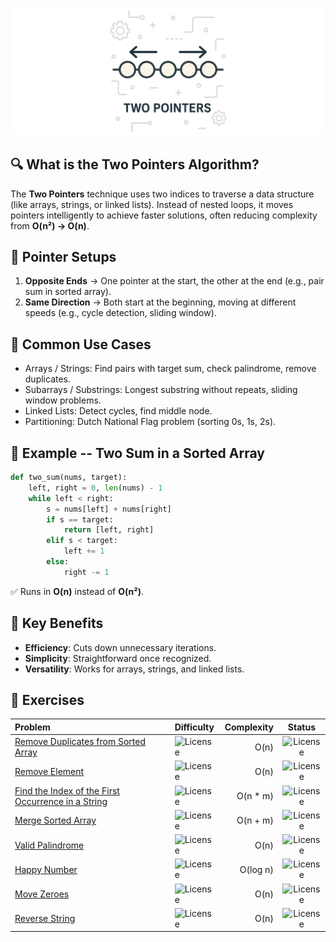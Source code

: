 ![Two pointers](docs/assets/two-pointers.png)

## 🔍 What is the Two Pointers Algorithm?
The **Two Pointers** technique uses two indices to traverse a data
structure (like arrays, strings, or linked lists). Instead of nested
loops, it moves pointers intelligently to achieve faster solutions,
often reducing complexity from **O(n²) → O(n)**.

## 🎯 Pointer Setups

1.  **Opposite Ends** → One pointer at the start, the other at the end
    (e.g., pair sum in sorted array).
2.  **Same Direction** → Both start at the beginning, moving at
    different speeds (e.g., cycle detection, sliding window).

## 📌 Common Use Cases

-   Arrays / Strings: Find pairs with target sum, check palindrome,
    remove duplicates.
-   Subarrays / Substrings: Longest substring without repeats, sliding
    window problems.
-   Linked Lists: Detect cycles, find middle node.
-   Partitioning: Dutch National Flag problem (sorting 0s, 1s, 2s).

## 🧩 Example -- Two Sum in a Sorted Array

``` python
def two_sum(nums, target):
    left, right = 0, len(nums) - 1
    while left < right:
        s = nums[left] + nums[right]
        if s == target:
            return [left, right]
        elif s < target:
            left += 1
        else:
            right -= 1
```

✅ Runs in **O(n)** instead of **O(n²)**.

## 🚀 Key Benefits

-   **Efficiency**: Cuts down unnecessary iterations.
-   **Simplicity**: Straightforward once recognized.
-   **Versatility**: Works for arrays, strings, and linked lists.

## 💪 Exercises

| Problem                                                                                                                                                                                        | Difficulty                                              | Complexity |                         Status                          |
|:-----------------------------------------------------------------------------------------------------------------------------------------------------------------------------------------------|:--------------------------------------------------------|-----------:|:-------------------------------------------------------:|
| [Remove Duplicates from Sorted Array](https://leetcode.com/problems/remove-duplicates-from-sorted-array)                                                                                       | ![License](https://img.shields.io/badge/Easy-greenblue) |       O(n) | ![License](https://img.shields.io/badge/Done-greenblue) |
| [Remove Element](https://leetcode.com/problems/remove-element/description/?envType=problem-list-v2&envId=two-pointers)                                                                         | ![License](https://img.shields.io/badge/Easy-greenblue) |       O(n) | ![License](https://img.shields.io/badge/Done-greenblue) |
| [Find the Index of the First Occurrence in a String](https://leetcode.com/problems/find-the-index-of-the-first-occurrence-in-a-string/description/?envType=problem-list-v2&envId=two-pointers) | ![License](https://img.shields.io/badge/Easy-greenblue) |   O(n * m) | ![License](https://img.shields.io/badge/Done-greenblue) |
| [Merge Sorted Array](https://leetcode.com/problems/merge-sorted-array/description/?envType=problem-list-v2&envId=two-pointers)                                                                 | ![License](https://img.shields.io/badge/Easy-greenblue) |   O(n + m) | ![License](https://img.shields.io/badge/Done-greenblue) |
| [Valid Palindrome](https://leetcode.com/problems/valid-palindrome/description/?envType=problem-list-v2&envId=two-pointers)                                                                     | ![License](https://img.shields.io/badge/Easy-greenblue) |       O(n) | ![License](https://img.shields.io/badge/Done-greenblue) |
| [Happy Number](https://leetcode.com/problems/happy-number/description/?envType=problem-list-v2&envId=two-pointers)                                                                             | ![License](https://img.shields.io/badge/Easy-greenblue) |   O(log n) |   ![License](https://img.shields.io/badge/Todo-gray)    |
| [Move Zeroes](https://leetcode.com/problems/move-zeroes/description/?envType=problem-list-v2&envId=two-pointers)                                                                               | ![License](https://img.shields.io/badge/Easy-greenblue) |       O(n) | ![License](https://img.shields.io/badge/Done-greenblue) |
| [Reverse String](https://leetcode.com/problems/reverse-string/description/?envType=problem-list-v2&envId=two-pointers)                                                                         | ![License](https://img.shields.io/badge/Easy-greenblue) |       O(n) | ![License](https://img.shields.io/badge/Done-greenblue) |
